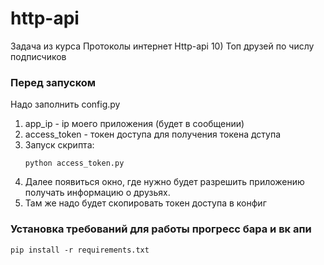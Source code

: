 # http-api

Задача из курса Протоколы интернет Http-api 
10) Топ друзей по числу подписчиков 

### Перед запуском 
Надо заполнить config.py
1) app_ip - ip моего приложения (будет в сообщении)
2) access_token - токен доступа
для получения токена дступа 
 1) Запуск скрипта:
      ```
      python access_token.py
      ```
 2) Далее появиться окно, где нужно будет разрешить приложению получать информацию о друзьях.
 3) Там же надо будет скопировать токен доступа в конфиг

### Установка требований для работы прогресс бара и вк апи
```
pip install -r requirements.txt
```


